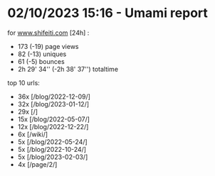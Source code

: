 # 02/10/2023 15:16 - Umami report
for www.shifeiti.com [24h] :

 - 173 (-19) page views
 - 82 (-13) uniques
 - 61 (-5) bounces
 - 2h 29' 34'' (-2h 38' 37'') totaltime


top 10 urls:
 - 36x [/blog/2022-12-09/]
 - 32x [/blog/2023-01-12/]
 - 29x [/]
 - 15x [/blog/2022-05-07/]
 - 12x [/blog/2022-12-22/]
 - 6x [/wiki/]
 - 5x [/blog/2022-05-24/]
 - 5x [/blog/2022-10-24/]
 - 5x [/blog/2023-02-03/]
 - 4x [/page/2/]


